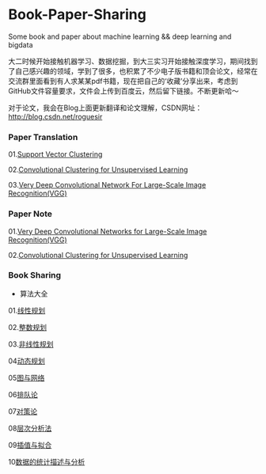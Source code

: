 # Book-Paper-Sharing
Some book and paper about machine learning &amp;&amp; deep learning and bigdata

大二时候开始接触机器学习、数据挖掘，到大三实习开始接触深度学习，期间找到了自己感兴趣的领域，学到了很多，也积累了不少电子版书籍和顶会论文，经常在交流群里面看到有人求某某pdf书籍，现在把自己的‘收藏’分享出来，考虑到GitHub文件容量要求，文件会上传到百度云，然后留下链接。不断更新哈～

对于论文，我会在Blog上面更新翻译和论文理解，CSDN网址：http://blog.csdn.net/roguesir

### Paper Translation
01.[Support Vector Clustering](http://blog.csdn.net/roguesir/article/details/75007749)

02.[Convolutional Clustering for Unsupervised Learning](http://blog.csdn.net/roguesir/article/details/72842958)

03.[Very Deep Convolutional Network For Large-Scale Image Recognition(VGG)](http://blog.csdn.net/roguesir/article/details/77470043)

### Paper Note
01.[Very Deep Convolutional Networks for Large-Scale Image Recognition(VGG)](http://blog.csdn.net/roguesir/article/details/77945732)

02.[Convolutional Clustering for Unsupervised Learning ](http://blog.csdn.net/roguesir/article/details/73681885)

### Book Sharing
- 算法大全

01.[线性规划](https://pan.baidu.com/s/1Bbj0ssevhXPymM2Pa10E2Q)

02.[整数规划](https://pan.baidu.com/s/1iTpRqYeP-2ygC55K2N9Idg)

03.[非线性规划](https://pan.baidu.com/s/1P_7HGyIyBOCb4oTz6YfFww)

04[动态规划](https://pan.baidu.com/s/1p6VKQwtCgQvHD_zjrOT45Q)

05[图与网络](https://pan.baidu.com/s/1CYcDb3tGjfHC84LZ4JJtMQ)

06[排队论](https://pan.baidu.com/s/1Rw50DhChtYWfgMNnRKCN3Q)

07[对策论](https://pan.baidu.com/s/1nCGCPGpY6cqqLZ2qEEGO2Q)

08[层次分析法](https://pan.baidu.com/s/1LfEA1SdkfDijX3jgKAYrDA)

09[插值与拟合](https://pan.baidu.com/s/1xv-E9P9zQC1qSkYE_P5tPA)

10[数据的统计描述与分析](https://pan.baidu.com/s/1Hg0zuWIMNKRI7EAXgtu21g)
